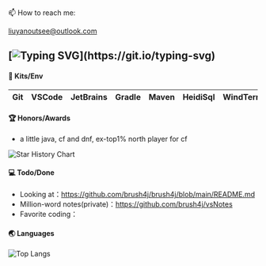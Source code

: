 <!--
**brush4j/brush4j** is a ✨ _special_ ✨ repository because its `README.md` (this file) appears on your GitHub profile.

Here are some ideas to get you started:

- 🔭 I’m currently working on ...
- 🌱 I’m currently learning ...
- 👯 I’m looking to collaborate on ...
- 🤔 I’m looking for help with ...
- 💬 Ask me about ...
- 📫 How to reach me: ...
- 😄 Pronouns: ...
- ⚡ Fun fact: ...
- Hi there 👋
-->
📫 How to reach me: <p>liuyanoutsee@outlook.com</p>

[![Typing SVG](https://readme-typing-svg.demolab.com?font=Exo+2&size=28&pause=1000&vCenter=true&width=700&lines=requirements+and+ideas+are+the+origin+of+programming...)](https://git.io/typing-svg)
---
#### 🔭 Kits/Env
| Git | VSCode | JetBrains | Gradle | Maven | HeidiSql | WindTerm | RedisInsight | VMware | Centos | Docker | K8S |
| ----------- | ----------- | ----------- | ----------- | ----------- | ----------- | ----------- | ----------- | ----------- | ----------- | ----------- | ----------- |

#### 🏆 Honors/Awards
- a little java, cf and dnf, ex-top1% north player for cf 

<picture>
  <img
    alt="Star History Chart"
    src="https://api.star-history.com/svg?repos=brush4j/data-desensitization,brush4j/feignx-plugin,brush4j/clear-unused-images-in-markdowns&type=Date&theme=dark"
  />
</picture>

#### 💻 Todo/Done
- Looking at：https://github.com/brush4j/brush4j/blob/main/README.md
- Million-word notes(private)：https://github.com/brush4j/vsNotes
- Favorite coding：

#### 🌏 Languages
![Top Langs](https://github-readme-stats.vercel.app/api/top-langs/?username=brush4j&layout=compact)
